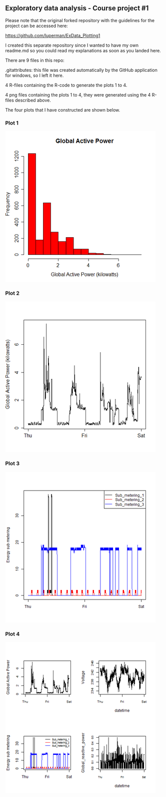 ## Exploratory data analysis - Course project #1

Please note that the original forked repository with the guidelines for the project can be accessed here:

https://github.com/luperman/ExData_Plotting1

I created this separate repository since I wanted to have my own readme.md so you could read my explanations as soon as you landed here.

There are 9 files in this repo:

.gitattributes: this file was created automatically by the GitHub application for windows, so I left it here. 

4 R-files containing the R-code to generate the plots 1 to 4.

4 png files containing the plots 1 to 4, they were generated using the 4 R-files described above.

The four plots that I have constructed are shown below.

### Plot 1

![plot-1](plot1.png) 

### Plot 2

![plot-2](plot2.png) 

### Plot 3

![plot-3](plot3.png) 

### Plot 4

![plot-4](plot4.png)
